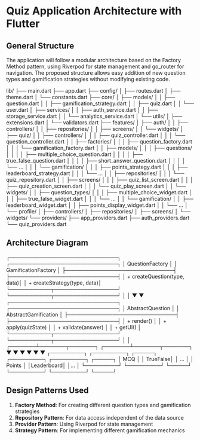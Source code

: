 # Quiz Application Architecture with Flutter

## General Structure

The application will follow a modular architecture based on the Factory Method pattern, using Riverpod for state management and go_router for navigation. The proposed structure allows easy addition of new question types and gamification strategies without modifying existing code.

lib/
├── main.dart
├── app.dart
├── config/
│ ├── routes.dart
│ ├── theme.dart
│ └── constants.dart
├── core/
│ ├── models/
│ │ ├── question.dart
│ │ ├── gamification_strategy.dart
│ │ ├── quiz.dart
│ │ └── user.dart
│ ├── services/
│ │ ├── auth_service.dart
│ │ ├── storage_service.dart
│ │ └── analytics_service.dart
│ └── utils/
│ ├── extensions.dart
│ └── validators.dart
├── features/
│ ├── auth/
│ │ ├── controllers/
│ │ ├── repositories/
│ │ ├── screens/
│ │ └── widgets/
│ ├── quiz/
│ │ ├── controllers/
│ │ │ ├── quiz_controller.dart
│ │ │ └── question_controller.dart
│ │ ├── factories/
│ │ │ ├── question_factory.dart
│ │ │ └── gamification_factory.dart
│ │ ├── models/
│ │ │ ├── questions/
│ │ │ │ ├── multiple_choice_question.dart
│ │ │ │ ├── true_false_question.dart
│ │ │ │ ├── short_answer_question.dart
│ │ │ │ └── ...
│ │ │ └── gamification/
│ │ │ ├── points_strategy.dart
│ │ │ ├── leaderboard_strategy.dart
│ │ │ └── ...
│ │ ├── repositories/
│ │ │ └── quiz_repository.dart
│ │ ├── screens/
│ │ │ ├── quiz_list_screen.dart
│ │ │ ├── quiz_creation_screen.dart
│ │ │ └── quiz_play_screen.dart
│ │ └── widgets/
│ │ ├── question_types/
│ │ │ ├── multiple_choice_widget.dart
│ │ │ ├── true_false_widget.dart
│ │ │ └── ...
│ │ └── gamification/
│ │ ├── leaderboard_widget.dart
│ │ ├── points_display_widget.dart
│ │ └── ...
│ └── profile/
│ ├── controllers/
│ ├── repositories/
│ ├── screens/
│ └── widgets/
└── providers/
├── app_providers.dart
├── auth_providers.dart
└── quiz_providers.dart


## Architecture Diagram

┌─────────────────────────────┐ ┌─────────────────────────────┐
│ QuestionFactory │ │ GamificationFactory │
├─────────────────────────────┤ ├─────────────────────────────┤
│ + createQuestion(type, data)│ │ + createStrategy(type, data)│
└───────────┬─────────────────┘ └───────────┬─────────────────┘
│ │
▼ ▼
┌─────────────────────────────┐ ┌─────────────────────────────┐
│ AbstractQuestion │ │ AbstractGamification │
├─────────────────────────────┤ ├─────────────────────────────┤
│ + render() │ │ + apply(quizState) │
│ + validate(answer) │ │ + getUI() │
└───────────┬─────────────────┘ └───────────┬─────────────────┘
│ │
┌───────┴───────┬───────┐ ┌───────┴───────┬───────┐
▼ ▼ ▼ ▼ ▼ ▼
┌─────────┐ ┌─────────┐ ┌─────┐ ┌─────────┐ ┌─────────┐ ┌─────┐
│ MCQ │ │ TrueFalse│ │ ... │ │ Points │ │Leaderboard│ │... │
└─────────┘ └─────────┘ └─────┘ └─────────┘ └─────────┘ └─────┘


## Design Patterns Used

1. **Factory Method**: For creating different question types and gamification strategies
2. **Repository Pattern**: For data access independent of the data source
3. **Provider Pattern**: Using Riverpod for state management
4. **Strategy Pattern**: For implementing different gamification mechanics